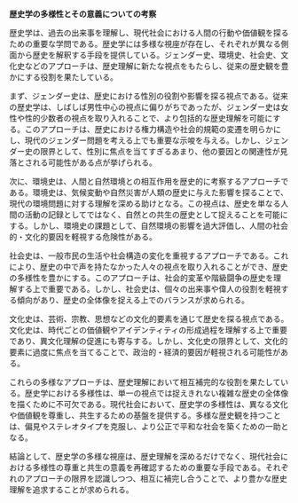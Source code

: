 **歴史学の多様性とその意義についての考察**

歴史学は、過去の出来事を理解し、現代社会における人間の行動や価値観を探るための重要な学問である。歴史学には多様な視座が存在し、それぞれが異なる側面から歴史を解釈する手段を提供している。ジェンダー史、環境史、社会史、文化史などのアプローチは、歴史理解に新たな視点をもたらし、従来の歴史観を豊かにする役割を果たしている。

まず、ジェンダー史は、歴史における性別の役割や影響を探る視点である。従来の歴史学は、しばしば男性中心の視点に偏りがちであったが、ジェンダー史は女性や性的少数者の視点を取り入れることで、より包括的な歴史理解を可能にする。このアプローチは、歴史における権力構造や社会的規範の変遷を明らかにし、現代のジェンダー問題を考える上でも重要な示唆を与える。しかし、ジェンダー史の限界として、性別に焦点を当てすぎるあまり、他の要因との関連性が見落とされる可能性がある点が挙げられる。

次に、環境史は、人間と自然環境との相互作用を歴史的に考察するアプローチである。環境史は、気候変動や自然災害が人類の歴史に与えた影響を探ることで、現代の環境問題に対する理解を深める助けとなる。この視点は、歴史を単なる人間の活動の記録としてではなく、自然との共生の歴史として捉えることを可能にする。しかし、環境史の課題として、自然環境の影響を過大評価し、人間の社会的・文化的要因を軽視する危険性がある。

社会史は、一般市民の生活や社会構造の変化を重視するアプローチである。これにより、歴史の中で声を持たなかった人々の視点を取り入れることができ、歴史の多様性を豊かにする。このアプローチは、社会的変革や階級闘争の歴史を理解する上で重要である。しかし、社会史は、個々の出来事や偉人の役割を軽視する傾向があり、歴史の全体像を捉える上でのバランスが求められる。

文化史は、芸術、宗教、思想などの文化的要素を通じて歴史を探る視点である。文化史は、時代ごとの価値観やアイデンティティの形成過程を理解する上で重要であり、異文化理解の促進にも寄与する。しかし、文化史の限界として、文化的要素に過度に焦点を当てることで、政治的・経済的要因が軽視される可能性がある。

これらの多様なアプローチは、歴史理解において相互補完的な役割を果たしている。歴史学における多様性は、単一の視点では捉えきれない複雑な歴史の全体像を描くために不可欠である。現代社会において、歴史学の多様性は、異なる文化や価値観を尊重し、共生するための基盤を提供する。多様な歴史観を持つことは、偏見やステレオタイプを克服し、より公正で平和な社会を築くための一助となる。

結論として、歴史学の多様な視座は、歴史理解を深めるだけでなく、現代社会における多様性の尊重と共生の意義を再確認するための重要な手段である。それぞれのアプローチの限界を認識しつつ、相互に補完し合うことで、より豊かな歴史理解を追求することが求められる。